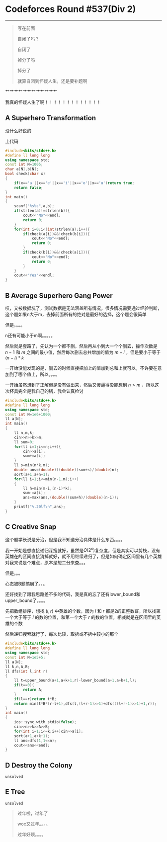 # Codeforces Round \#537(Div 2)
___

>写在前面
>
>自闭了吗？
>
>自闭了
>
>掉分了吗
>
>掉分了
>
>就算自闭到怀疑人生，还是要补题啊


艹艹艹艹艹艹艹艹艹艹艹艹

我真的怀疑人生了啊！！！！！！！！！！！！！

## A Superhero Transformation

没什么好说的

上代码

```c++
#include<bits/stdc++.h>
#define ll long long
using namespace std;
const int N=1005;
char a[N],b[N];
bool check(char x)
{
    if(x=='a'||x=='e'||x=='i'||x=='o'||x=='u')return true;
    return false;
}
int main()
{
    scanf("%s%s",a,b);
    if(strlen(a)!=strlen(b)){
        cout<<"No"<<endl;
        return 0;
    }
    for(int i=0;i<(int)strlen(a);i++){
        if(check(a[i])&&!check(b[i])){
            cout<<"No"<<endl;
            return 0;
        }
        if(check(b[i])&&!check(a[i])){
            cout<<"No"<<endl;
            return 0;
        }
    }
    cout<<"Yes"<<endl;
}
```

## B Average Superhero Gang Power

哎，又被数据坑了，测试数据是无法涵盖所有情况，很多情况需要通过经验判断，这个题如果n大于m，去掉前面所有的绝对是最好的选择，这个题会很简单

但是。。。。

n还有可能小于m啊。。。。。

然后就是套路了，先认为一个都不删，然后再从小到大一个个删去，操作次数是 $n-1$ 和 $m$ 之间的最小值，然后每次删去总共增加的值为 $m-i$ ，但是要小于等于 $(n-i)*k$ 

一开始没能发现的是，删去的时候直接把加上的值加到总和上就可以，不许要在意加到了哪个值上，所以。。。。

一开始虽然想到了正解但是没有做出来，然后又傻逼得没能想到 $n>m$ ，所以这次杯具完全是我自己的锅，我会认真检讨

```c++
#include<bits/stdc++.h>
#define ll long long
using namespace std;
const int N=1e6+1000;
ll a[N];
int main()
{
    ll n,m,k;
    cin>>n>>k>>m;
    ll sum=0;
    for(ll i=1;i<=n;i++){
        cin>>a[i];
        sum+=a[i];
    }
    ll s=min(n*k,m);
    double ans=(double)((double)(sum+s)/(double)n);
    sort(a+1,a+n+1);
    for(ll i=1;i<=min(n-1,m);i++)
    {
        ll h=min(m-i,(n-i)*k);
        sum-=a[i];
        ans=max(ans,(double)(sum+h)/(double)(n-i));
    }
    printf("%.20lf\n",ans);
}

```

## C Creative Snap

这个题学长说是分治，但是我不知道分治具体是什么东西。。。。

我一开始是想直接递归深搜就好，虽然是$O({2}^{n})$复杂度，但是其实可以剪枝，没有英雄在的区间直接消掉就好，就不用继续递归了，但是如何确定区间里有几个英雄对我来说是个难点，原本是想二分来查。。。

但是。。。

心态被B题搞崩了。。。

还好找到了跟我思路差不多的代码，我是真的忘了还有lower_bound和upper_bound了。。。。

先把数组排序，想找 $( l , r )$ 中英雄的个数，因为 $l$ 和 $r$ 都是2的正整数幂，所以找第一个大于等于 $l$ 的数的位置，和第一个大于 $r$ 的数的位置，相减就是在区间里的英雄的个数

然后递归搜索就行了，每次比较，取拆或不拆中较小的那个

```c++
#include<bits/stdc++.h>
#define ll long long
using namespace std;
const int N=1e5+5;
ll a[N];
ll k,n,A,B;
ll dfs(int l,int r)
{
    ll t=upper_bound(a+1,a+k+1,r)-lower_bound(a+1,a+k+1,l);
    if(t==0){
        return A;
    }
    if(l==r)return t*B;
    return min(t*B*(r-l+1),dfs(l,(l+r-1)>>1)+dfs(((l+r-1)>>1)+1,r));
}
int main()
{
    ios::sync_with_stdio(false);
    cin>>n>>k>>A>>B;
    for(int i=1;i<=k;i++)cin>>a[i];
    sort(a+1,a+k+1);
    ll ans=dfs(1,1<<n);
    cout<<ans<<endl;
}
```

## D Destroy the Colony

    unsolved

## E Tree

    unsolved


>过年啦，过年了
>
>woc又过年。。。。
>
>过年好烦。。。。
